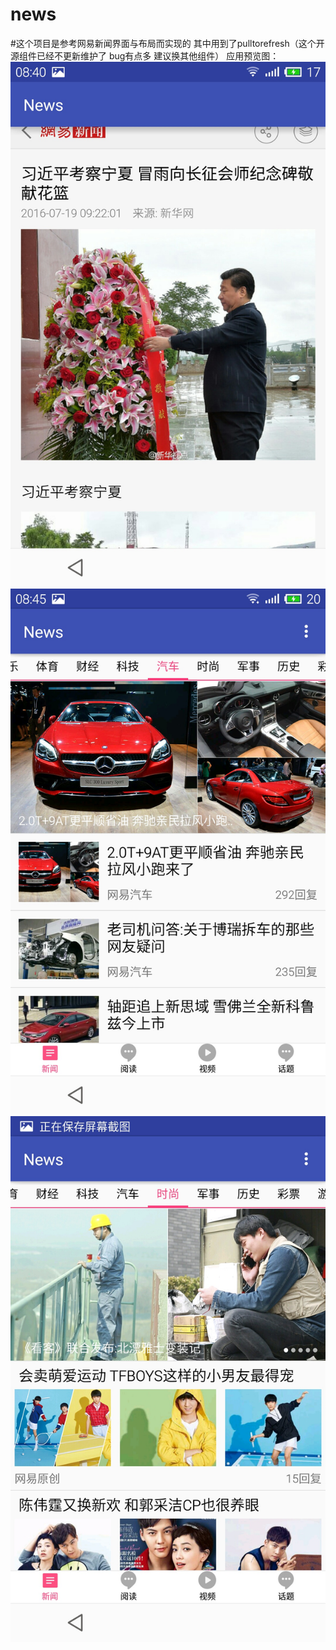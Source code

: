 # news
#这个项目是参考网易新闻界面与布局而实现的 其中用到了pulltorefresh（这个开源组件已经不更新维护了 bug有点多
 建议换其他组件） 
 应用预览图：
 ![img](https://github.com/buchuanqiuku/news/blob/master/pic/S60720-084022.jpg)
 ![img](https://github.com/buchuanqiuku/news/blob/master/pic/S60720-084504.jpg)
 ![img](https://github.com/buchuanqiuku/news/blob/master/pic/S60720-084508.jpg)

 